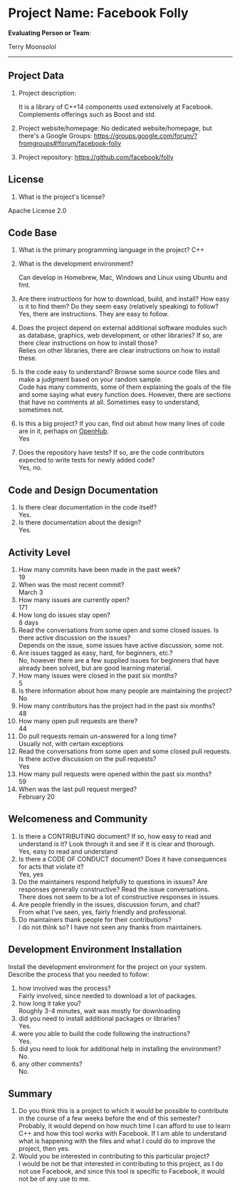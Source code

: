 # Project Name:  Facebook Folly



**Evaluating Person or Team**:
<!-- list your first name and github user-name-->
Terry       Moonsolol

---

## Project Data

1. Project description: <br>
	<!--
	What is the purpose of this project? What does the code do? What type of users
	does it have?
	-->
	It is a library of C++14 components used extensively at Facebook. Complements offerings such as Boost and std.

1. Project website/homepage: No dedicated website/homepage, but there's a Google Groups: https://groups.google.com/forum/?fromgroups#!forum/facebook-folly

1. Project repository: https://github.com/facebook/folly



## License

1. What is the project's license? <br>
<!--
In most repositories there will be a file named LICENSE or something similar in
the root level of the repository. This is the one to examine. There may be
different licenses on specific files, but the project will have a main license.
-->
Apache License 2.0


## Code Base


1. What is the primary programming language in the project?
	C++

1. What is the development environment? <br>
	<!--
	For example, is it Gnu C++ on Linux?
	Is it a Windows 10 application? Does one need to develop in a virtual machine?
	-->
	Can develop in Homebrew, Mac, Windows and Linux using Ubuntu and fmt.

1. Are there instructions for how to download, build, and install? How easy is it
to find them? Do they seem easy (relatively speaking) to follow? <br>
	Yes, there are instructions. They are easy to follow.

1. Does the project depend on external additional software modules such as
database,  graphics, web development, or other libraries? If so, are there clear instructions on how to install those? <br>
	Relies on other libraries, there are clear instructions on how to install these.

1. Is the code easy to understand? Browse some source code files and make
a judgment based on your random sample. <br>
	Code has many comments, some of them explaining the goals of the file and some saying what every function does. However, there are sections that have no comments at all. Sometimes easy to understand, sometimes not.

1. Is this a big project? If you can, find out about how many lines of code
are in it, perhaps on [OpenHub](https://www.openhub.net/). <br>
	Yes

1. Does the repository have tests? If so, are the code contributors expected to write tests for newly added code? <br>
	Yes, no.


## Code and Design Documentation
1. Is there clear documentation in the code itself? <br>
	Yes.
1. Is there documentation about the design?  <br>
	Yes.

## Activity Level


1. How many commits have been made in the past week? <br>
	19
1. When was the most recent commit? <br>
	March 3
1. How many issues are currently open? <br>
	171
1. How long do issues stay open? <br>
	<!--
	Take the five closed issues (they can be most recently closed or a sample distributed over time) and look at when each was first reported.
	Compute the number of days that each was open and take the average.
	-->
	8 days
1. Read the conversations from some open and some closed issues. Is there active discussion on the issues? <br>
	Depends on the issue, some issues have active discussion, some not.
1. Are issues tagged as easy, hard, for beginners, etc.? <br>
	No, however there are a few supplied issues for beginners that have already been solved, but are good learning material.
1. How many issues were closed in the past six months? <br>
	5
1. Is there information about how many people are maintaining the project? <br>
	No
1. How many contributors has the project had in the past six months? <br>
	48
1. How many open pull requests are there? <br>
	44
1. Do pull requests remain un-answered for a long time? <br>
	<!--
	Look at the closed pull requests to see how long they stayed open.
	Take the five closed pull requests  (they can be most recently closed or a sample distributed over time) and look at when each was first created.
	Compute the number of days that each was open and take the average.
	-->
	Usually not, with certain exceptions
1. Read the conversations from some open and some closed pull requests.  Is there active discussion on the pull requests? <br>
	Yes
1. How many pull requests were opened within the past six months? <br>
	59
1. When was the last  pull request  merged? <br>
	February 20
## Welcomeness and Community

1. Is there a CONTRIBUTING document? If so, how easy to read and understand is it?
Look through it and see if it is clear and thorough. <br>
	Yes, easy to read and understand
1. Is there a CODE OF CONDUCT document? Does it have consequences for acts that
violate it? <br>
	Yes, yes
1. Do the maintainers respond helpfully to questions in issues?
Are responses generally constructive? Read the issue conversations. <br>
	There does not seem to be a lot of constructive responses in issues.
1. Are people friendly in the issues, discussion forum, and chat? <br>
	From what I've seen, yes, fairly friendly and professional.
1. Do maintainers thank people for their contributions? <br>
	I do not think so? I have not seen any thanks from maintainers.

## Development Environment Installation

Install the development environment for the project on your system.
Describe the process that you needed to follow:

1. how involved was the process? <br>
	Fairly involved, since needed to download a lot of packages.
1. how long it take you? <br>
	Roughly 3-4 minutes, wait was mostly for downloading
1. did you need to install additional packages or libraries? <br>
	Yes.
1. were you able to build the code following the instructions? <br>
	Yes. 
1. did you need to look for additional help in installing the environment? <br>
	No.
1. any other comments? <br>
	No.



## Summary
1. Do you think  this is a project to which it would be possible to contribute
in the course of a few weeks before the end of this semester? <br>
	<!--
	Explain your position. Do NOT simply say 'yes or 'no'.
	-->
	Probably, it would depend on how much time I can afford to use to learn C++ and how this tool works with Facebook. If I am able to understand what is happening with the files and what I could do to improve the project, then yes.
1. Would you be interested in contributing to this particular project? <br>
	<!--
	Explain why you would or would not be interested in contributing to this project. Do NOT simply say 'yes or 'no'.
	-->
	I would be not be that interested in contributing to this project, as I do not use Facebook, and since this tool is specific to Facebook, it would not be of any use to me.
